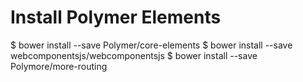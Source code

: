 # Install Polymer Elements

$ bower install --save Polymer/core-elements
$ bower install --save webcomponentsjs/webcomponentsjs
$ bower install --save Polymore/more-routing
